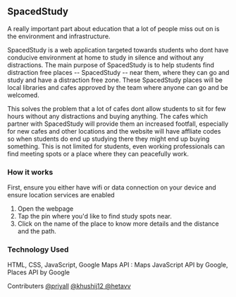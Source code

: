 
<h2> SpacedStudy </h2>

A really important part about education that a lot of people miss out on is the environment and infrastructure.

SpacedStudy is a web application targeted towards students who dont have conducive environment at home to study in silence and without any distractions. The main purpose of SpacedStudy is to help students find distraction free places -- SpacedStudy -- near them, where they can go and study and have a distraction free zone. These SpacedStudy places will be local libraries and cafes approved by the team where anyone can go and be welcomed. 

This solves the problem that a lot of cafes dont allow students to sit for few hours without any distractions and buying anything. The cafes which partner with SpacedStudy will provide them an increased footfall, especially for new cafes and other locations and the website will have affliate codes so when students do end up studying there they might end up buying something. This is not limited for students, even working professionals can find meeting spots or a place where they can peacefully work. 

<h3>How it works</h3>

First, ensure you either have wifi or data connection on your device and ensure location services are enabled

1. Open the webpage
2. Tap the pin where you'd like to find study spots near.
3. Click on the name of the place to know more details and the distance and the path.

<h3> Technology Used </h3>
HTML, CSS, JavaScript, Google Maps API : Maps JavaScript API by Google, Places API by Google

<p>
Contributers <a href="https://github.com/priyall">@priyall</a> <a href="https://github.com/khushij12">@khushij12</a><a href="https://github.com/hetavv"> @hetavv</a>
